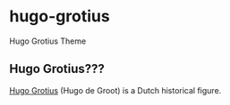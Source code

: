 # hugo-grotius
Hugo Grotius Theme

## Hugo Grotius???

[Hugo Grotius](https://en.wikipedia.org/wiki/Hugo_Grotius) (Hugo de Groot) is a Dutch historical figure. 